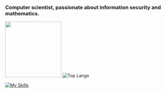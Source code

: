 ### Computer scientist, passionate about information security and mathematics.



<img height="180em" src="https://github-readme-stats.vercel.app/api?username=VZaistev&show_icons=true&hide_border=true&&count_private=true&include_all_commits=true&theme=midnight-purple" />


<img alt="Top Langs" src="https://github-readme-stats.vercel.app/api/top-langs/?username=VZaistev&hide_border=true&hide=html,css,javascript&layout=compact&theme=midnight-purple"/>

[![My Skills](https://skillicons.dev/icons?i=cpp,bash,python&perline=3)](https://skillicons.dev)
